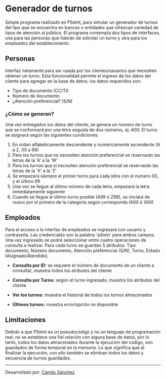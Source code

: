 # Generador de turnos
Simple programa realizado en PSeInt, para simular un generador de turnos del tipo que se encuentra en bancos o entidades que ofrezcan variedad de tipos de atención al público. El programa contempla dos tipos de interfaces, una para las personas que habrán de solicitar un turno y otra para los empleados del establecimiento.

## Personas
Interfaz netamente para ser usada por los clientes/usuarios que necesiten obtener un turno. Esta funcionalidad permite el ingreso de los datos del cliente para agregar en la base de datos; los datos requeridos son:
  - Tipo de documento (CC/TI)
  - Número de documento
  - ¿Atención preferencial? (S/N)

### ¿Cómo se generan?
  Una vez entregados los datos del cliente, se genera un número de turno que se conformará por una letra seguida de dos números, ej: A00.
  El turno se asignará según las siguientes condiciones:
  1. En orden alfabéticamente descendente y numéricamente ascendente (A a Z, 00 a 99)
  2. Para los turnos que no necesiten atención preferencial se reservarán las letras de la 'A' a la 'W'
  3. Para los turnos que sí necesiten atención preferencial se reservarán las letras de la 'X' a la 'Z'
  4. Se empezará siempre el primer turno para cada letra con el número 00, y el último 99
  5. Una vez se llegue al último número de cada letra, empezará la letra inmediatamente siguiente
  6. Cuando se llegue al último turno posible (A99 ó Z99), se iniciará de nuevo por el primero de la categoría según corresponda (A00 ó X00)

## Empleados
Para el acceso a la interfaz de empleados se ingresará con usuario y contraseña. Las credenciales son la palabra 'admin' para ambos campos. Una vez ingresado se podrá seleccionar entre cuatro operaciones de consulta a realizar.
Para cada turno se guardan 5 atributos: Tipo documento, Número documento, Atención preferencial (S/N), Turno, Estado (Asignado/Atendido).

- **Consulta por ID:**
   se requiere el número de documento de un cliente a consultar, muestra todos los atributos del cliente
   
- **Consulta por Turno:**
   según el turno ingresado, muestra los atributos del cliente
   
- **Ver los turnos:**
   muestra el historial de todos los turnos almacenados
   
- **Últimos turnos:**
   muestra error/opción no disponible

## Limitaciones
Debido a que PSeInt es un pseudocódigo y no un lenguaje de programación real, no se establece una fiel relación con alguna base de datos, por lo tanto, todos los datos almacenados durante la ejecución del código, son guardados de forma temporal en la memoria. Lo que significa que al finalizar la ejecución, con ello también se eliminan todos los datos y secuencia de turnos guardados.
<hr>
Desarrollado por: <a href="https://www.linkedin.com/in/camiloconc/">Camilo Sánchez</a>
